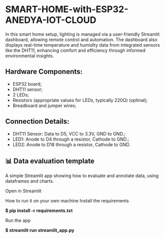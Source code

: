 # SMART-HOME-with-ESP32-ANEDYA-IOT-CLOUD
In this smart home setup, lighting is managed via a user-friendly Streamlit dashboard, allowing remote control and automation. The dashboard also displays real-time temperature and humidity data from integrated sensors like the DHT11, enhancing comfort and efficiency through informed environmental insights.


## **Hardware Components:**
- ESP32 board; 
- DHT11 sensor; 
- 2 LEDs; 
- Resistors (appropriate values for LEDs, typically 220Ω) (optinal); 
- Breadboard and jumper wires;

## **Connection Details:**
- DHT11 Sensor: Data to D5, VCC to 3.3V, GND to GND.; 
- LED1: Anode to D4 through a resistor, Cathode to GND.; 
- LED2: Anode to D18 through a resistor, Cathode to GND.

## **📊 Data evaluation template**
A simple Streamlit app showing how to evaluate and annotate data, using dataframes and charts.

Open in Streamlit

How to run it on your own machine
Install the requirements

**$ pip install -r requirements.txt**

Run the app

**$ streamlit run streamlit_app.py**
